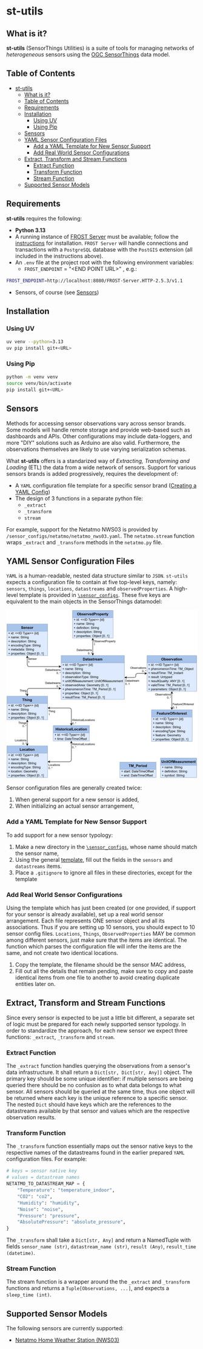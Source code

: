 # st-utils

## What is it?

**st-utils** (SensorThings Utilities) is a suite of tools for managing networks of *heterogeneous* sensors using the [OGC SensorThings](https://www.ogc.org/publications/standard/sensorthings/) data model.

## Table of Contents

- [st-utils](#st-utils)
  - [What is it?](#what-is-it)
  - [Table of Contents](#table-of-contents)
  - [Requirements](#requirements)
  - [Installation](#installation)
    - [Using UV](#using-uv)
    - [Using Pip](#using-pip)
  - [Sensors](#sensors)
  - [YAML Sensor Configuration Files](#yaml-sensor-configuration-files)
    - [Add a YAML Template for New Sensor Support](#add-a-yaml-template-for-new-sensor-support)
    - [Add Real World Sensor Configurations](#add-real-world-sensor-configurations)
  - [Extract, Transform and Stream Functions](#extract-transform-and-stream-functions)
    - [Extract Function](#extract-function)
    - [Transform Function](#transform-function)
    - [Stream Function](#stream-function)
  - [Supported Sensor Models](#supported-sensor-models)

## Requirements

**st-utils** requires the following: 

- **Python 3.13**
- A running instance of [FROST Server](https://github.com/FraunhoferIOSB/FROST-Server) must be available; follow the [instructions](https://fraunhoferiosb.github.io/FROST-Server/deployment/tomcat.html) for installation. `FROST Server` will handle connections and transactions with a `PostgreSQL` database with the `PostGIS` extension (all included in the instructions above).
- An `.env` file at the project root with the following environment variables:
    - `FROST_ENDPOINT` = "\<END POINT URL\>" , e.g.:

```bash
FROST_ENDPOINT=http://localhost:8080/FROST-Server.HTTP-2.5.3/v1.1
```
- Sensors, of course (see [Sensors](#sensors))

## Installation

### Using UV

```bash
uv venv --python=3.13
uv pip install git+<URL>
```

### Using Pip

```bash
python -m venv venv
source venv/bin/activate
pip install git+<URL>
```

## Sensors

Methods for accessing sensor observations vary across sensor brands. Some models will handle remote storage and provide web-based such as dashboards and APIs. Other configurations may include data-loggers, and more "DIY" solutions such as Arduino are also valid. Furthermore, the observations themselves are likely to use varying serialization schemas.

What **st-utils** offers is a standarized way of *Extracting, Transforming and Loading* (ETL) the data from a wide network of sensors. Support for various sensors brands is added progressively, requires the development of:

- A `YAML` configuration file template for a specific sensor brand ([Creating a YAML Config](#sensor-yaml-configuration-files))
- The design of 3 functions in a separate python file:
  - `_extract`
  - `_transform`
  - `stream`

For example, support for the Netatmo NWS03 is provided by `/sensor_configs/netatmo/netatmo_nws03.yaml`. The `netatmo.stream` function wraps `_extract` and `_transform` methods in the `netatmo.py` file.

## YAML Sensor Configuration Files

`YAML` is a human-readable, nested data structure similar to `JSON`. `st-utils` expects a configuration file to contain at five top-level keys, namely: `sensors`, `things`, `locations`, `datastreams` and `observedProperties`. A high-level template is provided in [`\sensor_configs`](sensor_configs/template.yaml). These five keys are equivalent to the main objects in the SensorThings datamodel:

![](docs/readme_sensorThingsDataModel.png)

Sensor configuration files are generally created twice:

1. When general support for a new sensor is added,
2. When initializing an actual sensor arrangement, 

### Add a YAML Template for New Sensor Support

To add support for a new sensor typology:

1. Make a new directory in the [`\sensor_configs`](sensor_configs), whose name should match the sensor name,
2. Using the general [template](sensor_configs/template.yaml), fill out the fields in the `sensors` and `datastreams` items.
3. Place a `.gitignore` to ignore all files in these directories, except for the template

### Add Real World Sensor Configurations

Using the template which has just been created (or one provided, if support for your sensor is already available), set up a real world sensor arrangement. Each file represents ONE sensor object and all its associations. Thus if you are setting up 10 sensors, you should expect to 10 sensor config files. `Locations`, `Things`, `ObservedProperties` MAY be common among different sensors, just make sure that the items are identical. The function which parses the configuration file will infer the items are the same, and not create two identical locations.

1. Copy the template, the filename should be the sensor MAC address,
2. Fill out all the details that remain pending, make sure to copy and paste identical items from one file to another to avoid creating duplicate entities later on.

## Extract, Transform and Stream Functions

Since every sensor is expected to be just a little bit different, a separate set of logic must be prepared for each newly supported sensor typology. In order to standardize the approach, for each new sensor we expect three functions: `_extract`, `_transform` and `stream`.

### Extract Function

The `_extract` function handles querying the observations from a sensor's data infrastructure. It shall return a `Dict[str, Dict[str, Any]]` object. The primary key should be some unique identifier: if multiple sensors are being queried there should be no confusion as to what data belongs to what sensor. All sensors should be queried at the same time, thus one object will be returned where each key is the unique reference to a specific sensor. The nested `Dict` should have keys which are the references to the datastreams available by that sensor and values which are the respective observation results.

### Transform Function

The `_transform` function essentially maps out the sensor native keys to the respective names of the datastreams found in the earlier prepared `YAML` configuration files. For example:

```python
# keys = sensor native key
# values = datastream names
NETATMO_TO_DATASTREAM_MAP = {
    "Temperature": "temperature_indoor",
    "CO2": "co2",
    "Humidity": "humidity",
    "Noise": "noise",
    "Pressure": "pressure",
    "AbsolutePressure": "absolute_pressure",
}
```

The `_transform` shall take a `Dict[str, Any]` and return a NamedTuple with fields `sensor_name (str)`, `datastream_name (str)`, `result (Any)`, `result_time (datetime)`.

### Stream Function

The stream function is a wrapper around the the `_extract` and `_transform` functions and returns a `Tuple[Observations, ...]`, and expects a `sleep_time (int)`.

## Supported Sensor Models

The following sensors are currently supported:

- [Netatmo Home Weather Station (NWS03)](https://www.netatmo.com/en-eu/smart-weather-station)



